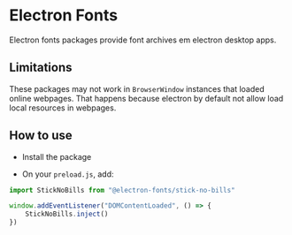 # Electron Fonts

Electron fonts packages provide font archives em electron desktop apps.

## Limitations

These packages may not work in `BrowserWindow` instances that loaded online webpages. That happens because electron by default not allow load local resources in webpages.

## How to use

* Install the package

* On your `preload.js`, add:

```ts
import StickNoBills from "@electron-fonts/stick-no-bills"

window.addEventListener("DOMContentLoaded", () => {
    StickNoBills.inject()
})
```